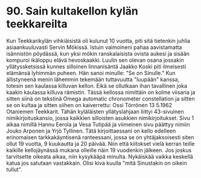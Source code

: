 


    
# 90. Sain kultakellon kylän teekkareilta

Kun Teekkarikylän vihkiäisistä oli kulunut 10 vuotta, piti sitä tietenkin juhlia asiaankuuluvasti Servin 
Mökissä. Istuin vaimoineni pahaa aavistamatta isännistön pöydässä, kun yksi mökin ranskalaisista 
ovista aukesi ja sisään kompuroi ikäloppu elävä hevoskaakki. Luulin sen olevan osana jossakin 
yllätyssketsissä kunnes silloinen linnanisäntä Jaakko Koski piti ilmeisesti elämänsä lyhimmän puheen. 
Hän sanoi minulle: "Se on Sinulle." Kun ällistyneenä menin lähemmin tekemään tuttavuutta "luupään" 
kanssa, totesin sen kaulassa killuvan kellon. Eikä se ollutkaan ihan tavallinen joka kaakin kaulassa 
killuva rämistin. Tässä kellossa nimittäin on kolme viisaria ja sitten siinä on tekstinä Omega automatic 
chronometer constellation ja sitten se on kultaa ja sitten siihen on kaiverrettu: Ossi Törrönen 13 5.1962 
Otaniemen Teekkarit. Tähän kyläläisten yllätyslahjaan liittyi 43-sivuinen nimikirjoituskansio, jossa 
kaikkien silloisten asukkien nimikirjoitukset. Sivu 1 alkaa nimillä Hannu Eerola ja Vesa Tutipää ja 
viimeinen sivu päättyy nimiin Jouko Arponen ja Yrjö Tyllinen. Tätä kirjoittaessani on kello edelleen 
erinomaisen tarkkakäyntisenä ranteessani, jossa se on yhtäjaksoisesti siten ollut 19 vuotta, 9 kuukautta 
ja 20 päivää. Niin että kiitokset vielä kerran teille kaikille kellojäynässä mukana olleille näin 19 
vuodenkin jälkeen. Jos joskus tarvitsette oikeata aikaa, niin kysykääpä minulta. Nykäiskää vaikka 
keskellä katua jos satutaan vastakkain. Olisi kiva kuulla "mitä Sinustakin on oikein tullut".
